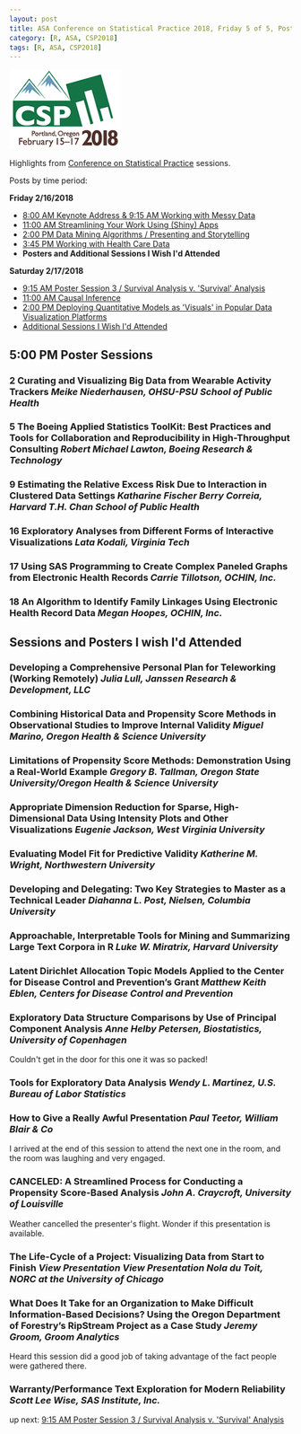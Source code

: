 ```yaml
---
layout: post
title: ASA Conference on Statistical Practice 2018, Friday 5 of 5, Posters and Additional Sessions I Wish I'd Attended
category: [R, ASA, CSP2018]
tags: [R, ASA, CSP2018]
---
```


![CSP Conf Logo](/images/csp2018.png "Conference Logo")

Highlights from [Conference on Statistical Practice](https://ww2.amstat.org/meetings/csp/2018/index.cfm) sessions. 

Posts by time period:

**Friday 2/16/2018**
* [8:00 AM Keynote Address & 9:15 AM Working with Messy Data](2018-02-16-CSP2018-Fri-8am.md)
* [11:00 AM Streamlining Your Work Using (Shiny) Apps](2018-02-17-CSP2018-Fri-11am.md)
* [2:00 PM Data Mining Algorithms / Presenting and Storytelling](2018-02-17-CSP2018-Fri-2pm.md)
* [3:45 PM Working with Health Care Data](2018-02-17-CSP2018-Fri-345pm.md)
* **Posters and Additional Sessions I Wish I'd Attended**

**Saturday 2/17/2018**
* [9:15 AM Poster Session 3 / Survival Analysis v. 'Survival' Analysis](2018-02-17-CSP2018-Sat-915am.md)
* [11:00 AM Causal Inference](2018-02-18-CSP2018-Sat-11am.md)
* [2:00 PM Deploying Quantitative Models as 'Visuals' in Popular Data Visualization Platforms](2018-02-18-CSP2018-Sat-2pm.md)
* [Additional Sessions I Wish I'd Attended](2018-02-19-CSP2018-Sat-Additional.md)

## 5:00 PM Poster Sessions

### 	2 Curating and Visualizing Big Data from Wearable Activity Trackers *Meike Niederhausen, OHSU-PSU School of Public Health*

### 	5 The Boeing Applied Statistics ToolKit: Best Practices and Tools for Collaboration and Reproducibility in High-Throughput Consulting *Robert Michael Lawton, Boeing Research & Technology*

### 	9 Estimating the Relative Excess Risk Due to Interaction in Clustered Data Settings *Katharine Fischer Berry Correia, Harvard T.H. Chan School of Public Health*

### 16 Exploratory Analyses from Different Forms of Interactive Visualizations *Lata Kodali, Virginia Tech*

### 17 Using SAS Programming to Create Complex Paneled Graphs from Electronic Health Records *Carrie Tillotson, OCHIN, Inc.*

### 18 An Algorithm to Identify Family Linkages Using Electronic Health Record Data *Megan Hoopes, OCHIN, Inc.*

## Sessions and Posters I wish I'd Attended


### 	Developing a Comprehensive Personal Plan for Teleworking (Working Remotely) *Julia Lull, Janssen Research & Development, LLC*


### Combining Historical Data and Propensity Score Methods in Observational Studies to Improve Internal Validity *Miguel Marino, Oregon Health & Science University*

### 	Limitations of Propensity Score Methods: Demonstration Using a Real-World Example *Gregory B. Tallman, Oregon State University/Oregon Health & Science University*

### Appropriate Dimension Reduction for Sparse, High-Dimensional Data Using Intensity Plots and Other Visualizations *Eugenie Jackson, West Virginia University*

### 	Evaluating Model Fit for Predictive Validity *Katherine M. Wright, Northwestern University*

### 	Developing and Delegating: Two Key Strategies to Master as a Technical Leader *Diahanna L. Post, Nielsen, Columbia University*

### 	Approachable, Interpretable Tools for Mining and Summarizing Large Text Corpora in R *Luke W. Miratrix, Harvard University*

### Latent Dirichlet Allocation Topic Models Applied to the Center for Disease Control and Prevention’s Grant *Matthew Keith Eblen, Centers for Disease Control and Prevention*

### 	Exploratory Data Structure Comparisons by Use of Principal Component Analysis *Anne Helby Petersen, Biostatistics, University of Copenhagen*

Couldn't get in the door for this one it was so packed!

### Tools for Exploratory Data Analysis *Wendy L. Martinez, U.S. Bureau of Labor Statistics*

### How to Give a Really Awful Presentation *Paul Teetor, William Blair & Co*

I arrived at the end of this session to attend the next one in the room, and the room was laughing and very engaged. 

### CANCELED: A Streamlined Process for Conducting a Propensity Score-Based Analysis *John A. Craycroft, University of Louisville*

Weather cancelled the presenter's flight. Wonder if this presentation is available. 

### 	The Life-Cycle of a Project: Visualizing Data from Start to Finish *View Presentation View Presentation Nola du Toit, NORC at the University of Chicago*

### What Does It Take for an Organization to Make Difficult Information-Based Decisions? Using the Oregon Department of Forestry’s RipStream Project as a Case Study *Jeremy Groom, Groom Analytics*

Heard this session did a good job of taking advantage of the fact people were gathered there. 

### 	Warranty/Performance Text Exploration for Modern Reliability *Scott Lee Wise, SAS Institute, Inc.*



up next: [9:15 AM Poster Session 3 / Survival Analysis v. 'Survival' Analysis](2018-02-17-CSP2018-Sat-915am.md)

